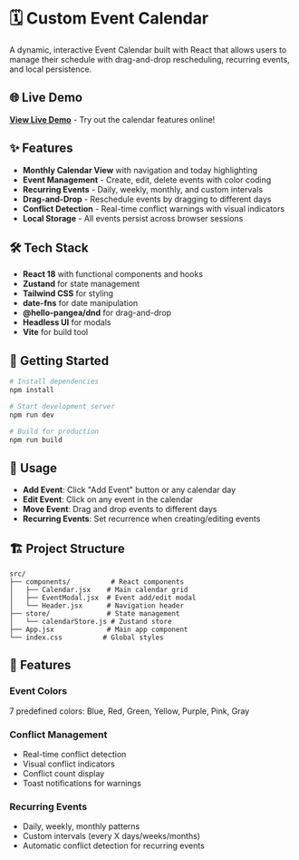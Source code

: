 # 🗓️ Custom Event Calendar

A dynamic, interactive Event Calendar built with React that allows users to manage their schedule with drag-and-drop rescheduling, recurring events, and local persistence.

## 🌐 Live Demo

**[View Live Demo](https://custom-eventcalendar.netlify.app/)** - Try out the calendar features online!

## ✨ Features

- **Monthly Calendar View** with navigation and today highlighting
- **Event Management** - Create, edit, delete events with color coding
- **Recurring Events** - Daily, weekly, monthly, and custom intervals
- **Drag-and-Drop** - Reschedule events by dragging to different days
- **Conflict Detection** - Real-time conflict warnings with visual indicators
- **Local Storage** - All events persist across browser sessions

## 🛠️ Tech Stack

- **React 18** with functional components and hooks
- **Zustand** for state management
- **Tailwind CSS** for styling
- **date-fns** for date manipulation
- **@hello-pangea/dnd** for drag-and-drop
- **Headless UI** for modals
- **Vite** for build tool

## 🚀 Getting Started

```bash
# Install dependencies
npm install

# Start development server
npm run dev

# Build for production
npm run build
```

## 📱 Usage

- **Add Event**: Click "Add Event" button or any calendar day
- **Edit Event**: Click on any event in the calendar
- **Move Event**: Drag and drop events to different days
- **Recurring Events**: Set recurrence when creating/editing events

## 🏗️ Project Structure

```
src/
├── components/          # React components
│   ├── Calendar.jsx    # Main calendar grid
│   ├── EventModal.jsx  # Event add/edit modal
│   └── Header.jsx      # Navigation header
├── store/              # State management
│   └── calendarStore.js # Zustand store
├── App.jsx             # Main app component
└── index.css          # Global styles
```

## 🎨 Features

### Event Colors
7 predefined colors: Blue, Red, Green, Yellow, Purple, Pink, Gray

### Conflict Management
- Real-time conflict detection
- Visual conflict indicators
- Conflict count display
- Toast notifications for warnings

### Recurring Events
- Daily, weekly, monthly patterns
- Custom intervals (every X days/weeks/months)
- Automatic conflict detection for recurring events
